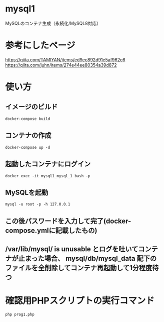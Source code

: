 # mysql1
MySQLのコンテナ生成（永続化/MySQL8対応）

# 参考にしたページ
https://qiita.com/TAMIYAN/items/ed9ec892d91e5af962c6
https://qiita.com/juhn/items/274e44ee80354a39d872

# 使い方
## イメージのビルド

```docker-compose build```

## コンテナの作成

```docker-compose up -d```

## 起動したコンテナにログイン

```docker exec -it mysql1_mysql_1 bash -p```

## MySQLを起動

```mysql -u root -p -h 127.0.0.1```

## この後パスワードを入力して完了(docker-compose.ymlに記載したもの)

## /var/lib/mysql/ is unusable とログを吐いてコンテナが止まった場合、 mysql/db/mysql_data 配下のファイルを全削除してコンテナ再起動して1分程度待つ

# 確認用PHPスクリプトの実行コマンド

```php prog1.php```


